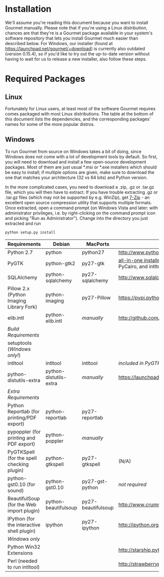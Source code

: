 Installation
===========
We'll assume you're reading this document because you want to install Gourmet manually. Please note that if you're using a Linux distribution, chances are that they're is a Gourmet package available in your system's software repository that lets you install Gourmet much easier than described below. For Windows, our installer (found at https://launchpad.net/gourmet/+download) is currently also outdated (version 0.15.4), so if you'd like to try out the up-to-date version without having to wait for us to release a new installer, also follow these steps.

Required Packages
===============
Linux
-----
Fortunately for Linux users, at least most of the software Gourmet requires comes packaged with most Linux distributions. The table at the bottom of this document lists the dependencies, and the corresponding packages' names for some of the more popular distros.

Windows
------
To run Gourmet from source on Windows takes a bit of doing, since Windows does not come with a lot of development tools by default. So first, you will need to download and install a few open-source development packages. Most of them are just usual *.msi or *.exe installers which should be easy to install; if multiple options are given, make sure to download the one that matches your architecture (32 vs 64 bits) and Python version.

In the more complicated cases, you need to download a .zip, .gz or .tar.gz file, which you will then have to extract.
If you have trouble extracting .gz or .tar.gz files (which may not be supported by e.g. WinZip), get [7-Zip](http://sourceforge.net/projects/sevenzip/) - an excellent open source compression utility that supports multiple formats.
Once extracted, open a command prompt (on Windows Vista and later: with administrator privileges, i.e. by right-clicking on the command prompt icon and picking "Run as Administrator"). Change into the directory you just extracted and run
```
python setup.py install
```

Requirements                               |Debian                |MacPorts          |Windows
-------------------------------------------|----------------------|------------------|---------------
Python 2.7                                 |python                |python27          |http://www.python.org/
PyGTK                                      |python-gtk2           |py27-gtk          |[all-in-one installer](http://ftp.gnome.org/pub/GNOME/binaries/win32/pygtk/). Make sure to install PyGTK, PyGObject, PyCairo, and intltool.
SQLAlchemy                                 |python-sqlalchemy     |py27-sqlalchemy   |http://www.sqlalchemy.org/download.html
Pillow 2.x (Python Imaging Library Fork)   |python-imaging        |py27-Pillow       |https://pypi.python.org/pypi/Pillow/
elib.intl                                  |python-elib.intl      |*manually*        |http://github.com/dieterv/elib.intl/zipball/master
*Build Requirements*                       |                      |                  |
setuptools (*Windows only!*)               |                      |                  |
intltool                                   |intltool              |intltool          |*included in PyGTK installer*
python-distutils-extra                     |python-distutils-extra|*manually*        |https://launchpad.net/python-distutils-extra/
*Extra Requirements*                       |                      |
Python Reportlab (for printing/PDF export) |python-reportlab      |py27-reportlab    |
pypoppler (for printing and PDF export)    |python-poppler        |*manually*        | 
PyGTKSpell (for the spell checking plugin) |python-gtkspell       |py27-gtkspell     |(N/A)
python-gst0.10 (for sound)                 |python-gst0.10        |py27-gst-python   |*not required*
BeautifulSoup (for the Web import plugin)  |python-beautifulsoup  |py27-beautifulsoup|http://www.crummy.com/software/BeautifulSoup/#Download
IPython (for the interactive shell plugin) |ipython               |py27-ipython      |http://ipython.org/download.html
*Windows only*                             |                      |                  |
Python Win32 Extensions                    |                      |                  |http://starship.python.net/crew/mhammond/win32/Downloads.html
Perl (needed to run intltool)              |                      |                  |http://strawberryperl.com/

